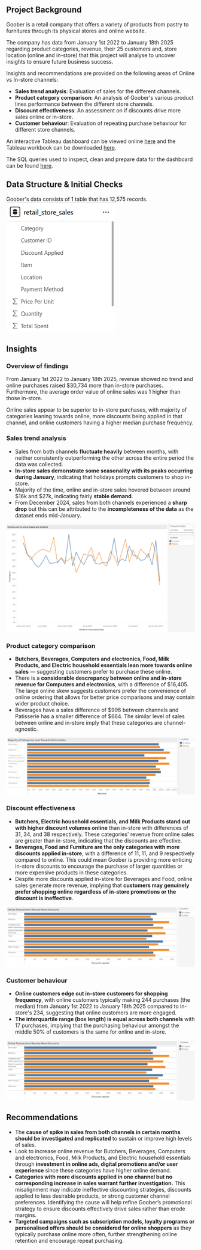 ## Project Background

Goober is a retail company that offers a variety of products from pastry to furnitures through its physical stores and online website. 

The company has data from January 1st 2022 to January 18th 2025 regarding product categories, revenue, their 25 customers and, store location (online and in-store) that this project will analyse to uncover insights to ensure future business success.

Insights and recommendations are provided on the following areas of Online vs In-store channels:
- **Sales trend analysis**: Evaluation of sales for the different channels.
- **Product category comparison**: An analysis of Goober's various product lines performance between the different store channels.
- **Discount effectiveness**: An assessment on if discounts drive more sales online or in-store.
- **Customer behaviour**: Evaluation of repeating purchase behaviour for different store channels. 

An interactive Tableau dashboard can be viewed online [here](https://public.tableau.com/app/profile/douglas.tan3479/viz/retail_sales_portfolio/OnlinevsIn-storedashboard) and the Tableau workbook can be downloaded [here](https://github.com/dtan20441/portfolio_online_vs_in-store/blob/main/retail_sales_portfolio.twbx).

The SQL queries used to inspect, clean and prepare data for the dashboard can be found [here](https://github.com/dtan20441/portfolio_online_vs_in-store/blob/main/retail_sales.sql). 

## Data Structure & Initial Checks
Goober's data consists of 1 table that has 12,575 records.  
![Schema](https://github.com/dtan20441/portfolio_online_vs_in-store/blob/main/Screenshots/Schema.png)

## Insights
### Overview of findings
From January 1st 2022 to January 18th 2025, revenue showed no trend and online purchases raised $30,734 more than in-store purchases. Furthermore, the average order value of online sales was 1 higher than those in-store.

Online sales appear to be superior to in-store purchases, with majority of categories leaning towards online, more discounts being applied in that channel, and online customers having a higher median purchase frequency.

### Sales trend analysis
- Sales from both channels **fluctuate heavily** between months, with neither consistently outperforming the other across the entire period the data was collected.
- **In-store sales demonstrate some seasonality with its peaks occurring during January**, indicating that holidays prompts customers to shop in-store.
- Majority of the time, online and in-store sales hovered between around $16k and $27k, indicating fairly **stable demand**.
- From December 2024, sales from both channels experienced a **sharp drop** but this can be attributed to the **incompleteness of the data** as the dataset ends mid-January.
  
![Sales trend graph](https://github.com/dtan20441/portfolio_online_vs_in-store/blob/main/Screenshots/sales%20trend.png)

### Product category comparison
- **Butchers, Beverages, Computers and electronics, Food, Milk Products, and Electric household essentials lean more towards online sales** — suggesting customers prefer to purchase these online.
- There is a **considerable descrepancy between online and in-store revenue for Computers and electronics**, with a difference of $16,405. The large online skew suggests customers prefer the convenience of online ordering that allows for better price comparisons and may contain wider product choice.
- Beverages have a sales difference of $996 between channels and Patisserie has a smaller difference of $664. The similar level of sales between online and in-store imply that these categories are channel-agnostic.
  
![Product category comparison graph](https://github.com/dtan20441/portfolio_online_vs_in-store/blob/main/Screenshots/category%20comparison.png)

### Discount effectiveness
- **Butchers, Electric household essentials, and Milk Products stand out with higher discount volumes online** than in-store with differences of 31, 34, and 38 respectively. These categories' revenue from online sales are greater than in-store, indicating that the discounts are effective.
- **Beverages, Food and Furniture are the only categories with more discounts applied in-store**, with a difference of 11, 11, and 9 respectively compared to online. This could mean Goober is providing more enticing in-store discounts to encourage the purchase of larger quantities or more expensive products in these categories.
- Despite more discounts applied in-store for Beverages and Food, online sales generate more revenue, implying that **customers may genuinely prefer shopping online regardless of in-store promotions or the discount is ineffective**.
  
![discount graph](https://github.com/dtan20441/portfolio_online_vs_in-store/blob/main/Screenshots/discounts%20applied.png)

### Customer behaviour 
- **Online customers edge out in-store customers for shopping frequency**, with online customers typically making 244 purchases (the median) from January 1st 2022 to January 18th 2025 compared to in-store's 234, suggesting that online customers are more engaged.
- **The interquartile range (box length) is equal across both channels** with 17 purchases, implying that the purchasing behaviour amongst the middle 50% of customers is the same for online and in-store.
  
![customer behaviour graph](https://github.com/dtan20441/portfolio_online_vs_in-store/blob/main/Screenshots/discounts%20applied.png)

## Recommendations
- The **cause of spike in sales from both channels in certain months should be investigated and replicated** to sustain or improve high levels of sales.
- Look to increase online revenue for Butchers, Beverages, Computers and electronics, Food, Milk Products, and Electric household essentials through **investment in online ads, digital promotions and/or user experience** since these categories have higher online demand.
- **Categories with more discounts applied in one channel but no corresponding increase in sales warrant further investigation.** This misalignment may indicate ineffective discounting strategies, discounts applied to less desirable products, or strong customer channel preferences. Identifying the cause will help refine Goober’s promotional strategy to ensure discounts effectively drive sales rather than erode margins.
- **Targeted campaigns such as subscription models, loyalty programs or personalised offers should be considered for online shoppers** as they typically purchase online more often, further strengthening online retention and encourage repeat purchasing. 
